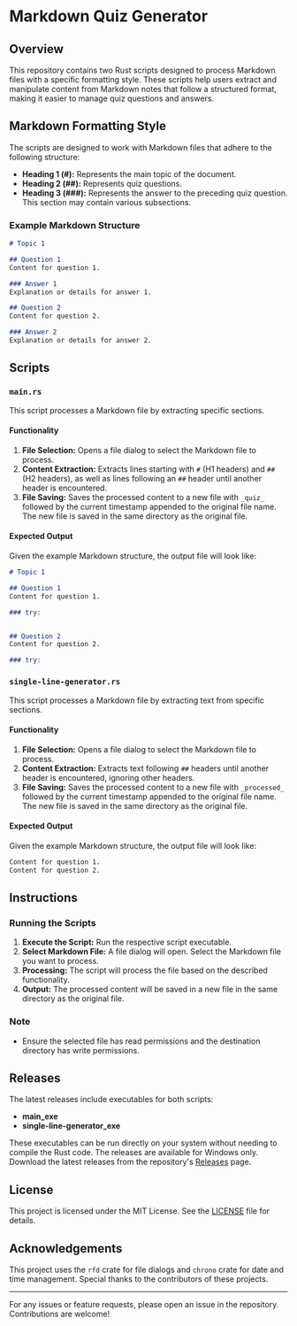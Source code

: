 # Markdown Quiz Generator

## Overview

This repository contains two Rust scripts designed to process Markdown files with a specific formatting style. These scripts help users extract and manipulate content from Markdown notes that follow a structured format, making it easier to manage quiz questions and answers.

## Markdown Formatting Style

The scripts are designed to work with Markdown files that adhere to the following structure:

- **Heading 1 (#):** Represents the main topic of the document.
- **Heading 2 (##):** Represents quiz questions.
- **Heading 3 (###):** Represents the answer to the preceding quiz question. This section may contain various subsections.

### Example Markdown Structure

```markdown
# Topic 1

## Question 1
Content for question 1.

### Answer 1
Explanation or details for answer 1.

## Question 2
Content for question 2.

### Answer 2
Explanation or details for answer 2.
```

## Scripts

### `main.rs`

This script processes a Markdown file by extracting specific sections.

#### Functionality

1. **File Selection:** Opens a file dialog to select the Markdown file to process.
2. **Content Extraction:** Extracts lines starting with `#` (H1 headers) and `##` (H2 headers), as well as lines following an `##` header until another header is encountered.
3. **File Saving:** Saves the processed content to a new file with `_quiz_` followed by the current timestamp appended to the original file name. The new file is saved in the same directory as the original file.

#### Expected Output

Given the example Markdown structure, the output file will look like:

```markdown
# Topic 1

## Question 1
Content for question 1.

### try:


## Question 2
Content for question 2.

### try:
```

### `single-line-generator.rs`

This script processes a Markdown file by extracting text from specific sections.

#### Functionality

1. **File Selection:** Opens a file dialog to select the Markdown file to process.
2. **Content Extraction:** Extracts text following `##` headers until another header is encountered, ignoring other headers.
3. **File Saving:** Saves the processed content to a new file with `_processed_` followed by the current timestamp appended to the original file name. The new file is saved in the same directory as the original file.

#### Expected Output

Given the example Markdown structure, the output file will look like:

```markdown
Content for question 1.
Content for question 2.
```

## Instructions

### Running the Scripts

1. **Execute the Script:** Run the respective script executable.
2. **Select Markdown File:** A file dialog will open. Select the Markdown file you want to process.
3. **Processing:** The script will process the file based on the described functionality.
4. **Output:** The processed content will be saved in a new file in the same directory as the original file.

### Note

- Ensure the selected file has read permissions and the destination directory has write permissions.

## Releases

The latest releases include executables for both scripts:

- **main_exe**
- **single-line-generator_exe**

These executables can be run directly on your system without needing to compile the Rust code. The releases are available for Windows only. Download the latest releases from the repository's [Releases](https://github.com/your-repo/releases) page.

## License

This project is licensed under the MIT License. See the [LICENSE](LICENSE) file for details.

## Acknowledgements

This project uses the `rfd` crate for file dialogs and `chrono` crate for date and time management. Special thanks to the contributors of these projects.

---

For any issues or feature requests, please open an issue in the repository. Contributions are welcome!
